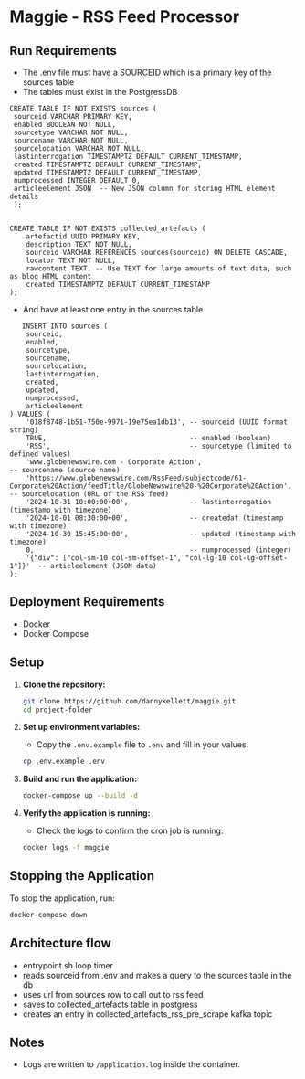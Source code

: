 
# Maggie - RSS Feed Processor

## Run Requirements

- The .env file must have a SOURCEID which is a primary key of the sources table
- The tables must exist in the PostgressDB
```postgresql
CREATE TABLE IF NOT EXISTS sources (
 sourceid VARCHAR PRIMARY KEY,
 enabled BOOLEAN NOT NULL,
 sourcetype VARCHAR NOT NULL,
 sourcename VARCHAR NOT NULL,
 sourcelocation VARCHAR NOT NULL,
 lastinterrogation TIMESTAMPTZ DEFAULT CURRENT_TIMESTAMP,
 created TIMESTAMPTZ DEFAULT CURRENT_TIMESTAMP,
 updated TIMESTAMPTZ DEFAULT CURRENT_TIMESTAMP,
 numprocessed INTEGER DEFAULT 0,
 articleelement JSON  -- New JSON column for storing HTML element details
 );


CREATE TABLE IF NOT EXISTS collected_artefacts (
    artefactid UUID PRIMARY KEY,
    description TEXT NOT NULL,
    sourceid VARCHAR REFERENCES sources(sourceid) ON DELETE CASCADE,
    locator TEXT NOT NULL,
    rawcontent TEXT, -- Use TEXT for large amounts of text data, such as blog HTML content
    created TIMESTAMPTZ DEFAULT CURRENT_TIMESTAMP
);
```
- And have at least one entry in the sources table
```postgresql
   INSERT INTO sources (
    sourceid,
    enabled,
    sourcetype,
    sourcename,
    sourcelocation,
    lastinterrogation,
    created,
    updated,
    numprocessed,
    articleelement
) VALUES (
    '018f8748-1b51-750e-9971-19e75ea1db13', -- sourceid (UUID format string)
    TRUE,                                   -- enabled (boolean)
    'RSS',                                  -- sourcetype (limited to defined values)
    'www.globenewswire.com - Corporate Action',                       -- sourcename (source name)
    'https://www.globenewswire.com/RssFeed/subjectcode/61-Corporate%20Action/feedTitle/GlobeNewswire%20-%20Corporate%20Action',              -- sourcelocation (URL of the RSS feed)
    '2024-10-31 10:00:00+00',               -- lastinterrogation (timestamp with timezone)
    '2024-10-01 08:30:00+00',               -- createdat (timestamp with timezone)
    '2024-10-30 15:45:00+00',               -- updated (timestamp with timezone)
    0,                                      -- numprocessed (integer)
	'{"div": ["col-sm-10 col-sm-offset-1", "col-lg-10 col-lg-offset-1"]}'  -- articleelement (JSON data)
);
```

## Deployment Requirements

- Docker
- Docker Compose

## Setup

1. **Clone the repository:**

   ```bash
   git clone https://github.com/dannykellett/maggie.git
   cd project-folder
   ```

2. **Set up environment variables:**
   - Copy the `.env.example` file to `.env` and fill in your values.
   
   ```bash
   cp .env.example .env
   ```

3. **Build and run the application:**

   ```bash
   docker-compose up --build -d
   ```

4. **Verify the application is running:**
   - Check the logs to confirm the cron job is running:

   ```bash
   docker logs -f maggie
   ```

## Stopping the Application

To stop the application, run:

```bash
docker-compose down
```

## Architecture flow

- entrypoint.sh loop timer
- reads sourceid from .env and makes a query to the sources table in the db
- uses url from sources row to call out to rss feed
- saves to collected_artefacts table in postgress
- creates an entry in collected_artefacts_rss_pre_scrape kafka topic

## Notes

- Logs are written to `/application.log` inside the container.
